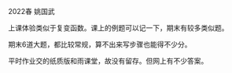 2022春 姚国武

上课体验类似于复变函数。课上的例题可以记一下，期末有较多类似题。

期末6道大题，都比较常规，算不出来写步骤也能得不少分。

平时作业交的纸质版和雨课堂，故没有留存。但网上有不少答案。

